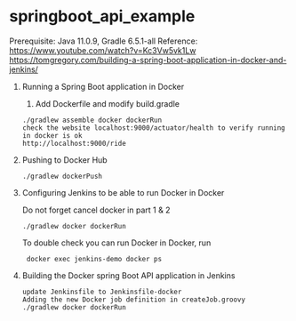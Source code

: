 # springboot_api_example

Prerequisite: Java 11.0.9, Gradle 6.5.1-all
Reference: https://www.youtube.com/watch?v=Kc3Vw5vk1Lw
            https://tomgregory.com/building-a-spring-boot-application-in-docker-and-jenkins/
1. Running a Spring Boot application in Docker
      1. Add Dockerfile and modify build.gradle
       
       ./gradlew assemble docker dockerRun
       check the website localhost:9000/actuator/health to verify running in docker is ok
       http://localhost:9000/ride

2. Pushing to Docker Hub

       ./gradlew dockerPush

3. Configuring Jenkins to be able to run Docker in Docker
    
    Do not forget cancel docker in part 1 & 2

       ./gradlew docker dockerRun
      To double check you can run Docker in Docker, run 
             
        docker exec jenkins-demo docker ps

4. Building the Docker spring Boot API application in Jenkins

       update Jenkinsfile to Jenkinsfile-docker
       Adding the new Docker job definition in createJob.groovy
       ./gradlew docker dockerRun